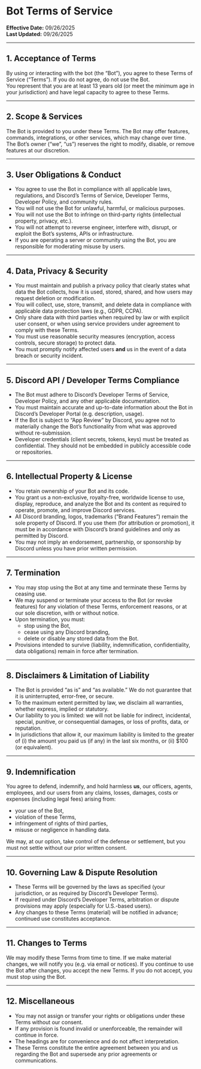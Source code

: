 # Bot Terms of Service

**Effective Date:** 09/26/2025  
**Last Updated:** 09/26/2025

---

## 1. Acceptance of Terms

By using or interacting with the bot (the “Bot”), you agree to these Terms of Service (“Terms”). If you do not agree, do not use the Bot.  
You represent that you are at least 13 years old (or meet the minimum age in your jurisdiction) and have legal capacity to agree to these Terms.

---

## 2. Scope & Services

The Bot is provided to you under these Terms. The Bot may offer features, commands, integrations, or other services, which may change over time. The Bot’s owner (“we”, “us”) reserves the right to modify, disable, or remove features at our discretion.

---

## 3. User Obligations & Conduct

- You agree to use the Bot in compliance with all applicable laws, regulations, and Discord’s Terms of Service, Developer Terms, Developer Policy, and community rules.
- You will not use the Bot for unlawful, harmful, or malicious purposes.
- You will not use the Bot to infringe on third-party rights (intellectual property, privacy, etc.).
- You will not attempt to reverse engineer, interfere with, disrupt, or exploit the Bot’s systems, APIs or infrastructure.
- If you are operating a server or community using the Bot, you are responsible for moderating misuse by users.

---

## 4. Data, Privacy & Security

- You must maintain and publish a privacy policy that clearly states what data the Bot collects, how it is used, stored, shared, and how users may request deletion or modification.
- You will collect, use, store, transmit, and delete data in compliance with applicable data protection laws (e.g., GDPR, CCPA).
- Only share data with third parties when required by law or with explicit user consent, or when using service providers under agreement to comply with these Terms.
- You must use reasonable security measures (encryption, access controls, secure storage) to protect data.
- You must promptly notify affected users **and** us in the event of a data breach or security incident.

---

## 5. Discord API / Developer Terms Compliance

- The Bot must adhere to Discord’s Developer Terms of Service, Developer Policy, and any other applicable documentation.
- You must maintain accurate and up-to-date information about the Bot in Discord’s Developer Portal (e.g. description, usage).
- If the Bot is subject to “App Review” by Discord, you agree not to materially change the Bot’s functionality from what was approved without re-submission.
- Developer credentials (client secrets, tokens, keys) must be treated as confidential. They should not be embedded in publicly accessible code or repositories.

---

## 6. Intellectual Property & License

- You retain ownership of your Bot and its code.
- You grant us a non-exclusive, royalty-free, worldwide license to use, display, reproduce, and analyze the Bot and its content as required to operate, promote, and improve Discord services.
- All Discord branding, logos, trademarks (“Brand Features”) remain the sole property of Discord. If you use them (for attribution or promotion), it must be in accordance with Discord’s brand guidelines and only as permitted by Discord.
- You may not imply an endorsement, partnership, or sponsorship by Discord unless you have prior written permission.

---

## 7. Termination

- You may stop using the Bot at any time and terminate these Terms by ceasing use.
- We may suspend or terminate your access to the Bot (or revoke features) for any violation of these Terms, enforcement reasons, or at our sole discretion, with or without notice.
- Upon termination, you must:
  - stop using the Bot,
  - cease using any Discord branding,
  - delete or disable any stored data from the Bot.
- Provisions intended to survive (liability, indemnification, confidentiality, data obligations) remain in force after termination.

---

## 8. Disclaimers & Limitation of Liability

- The Bot is provided “as is” and “as available.” We do not guarantee that it is uninterrupted, error-free, or secure.
- To the maximum extent permitted by law, we disclaim all warranties, whether express, implied or statutory.
- Our liability to you is limited: we will not be liable for indirect, incidental, special, punitive, or consequential damages, or loss of profits, data, or reputation.
- In jurisdictions that allow it, our maximum liability is limited to the greater of (i) the amount you paid us (if any) in the last six months, or (ii) $100 (or equivalent).

---

## 9. Indemnification

You agree to defend, indemnify, and hold harmless **us**, our officers, agents, employees, and our users from any claims, losses, damages, costs or expenses (including legal fees) arising from:

- your use of the Bot,
- violation of these Terms,
- infringement of rights of third parties,
- misuse or negligence in handling data.

We may, at our option, take control of the defense or settlement, but you must not settle without our prior written consent.

---

## 10. Governing Law & Dispute Resolution

- These Terms will be governed by the laws as specified (your jurisdiction, or as required by Discord’s Developer Terms).
- If required under Discord’s Developer Terms, arbitration or dispute provisions may apply (especially for U.S.-based users).
- Any changes to these Terms (material) will be notified in advance; continued use constitutes acceptance.

---

## 11. Changes to Terms

We may modify these Terms from time to time. If we make material changes, we will notify you (e.g. via email or notices). If you continue to use the Bot after changes, you accept the new Terms. If you do not accept, you must stop using the Bot.

---

## 12. Miscellaneous

- You may not assign or transfer your rights or obligations under these Terms without our consent.
- If any provision is found invalid or unenforceable, the remainder will continue in force.
- The headings are for convenience and do not affect interpretation.
- These Terms constitute the entire agreement between you and us regarding the Bot and supersede any prior agreements or communications.
